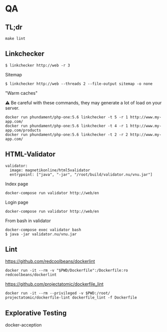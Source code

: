 QA
==

TL;dr
-----

    make lint

Linkchecker
-----------
    
    $ linkchecker http://web -r 3       

Sitemap    
    
    $ linkchecker http://web --threads 2 --file-output sitemap -o none

"Warm caches"

:warning: Be careful with these commands, they may generate a lot of load on your server.
        
    docker run phundament/php-one:5.6 linkchecker -t 5 -r 1 http://www.my-app.com/
    docker run phundament/php-one:5.6 linkchecker -t 4 -r 1 http://www.my-app.com/products
    docker run phundament/php-one:5.6 linkchecker -t 2 -r 2 http://www.my-app.com/
    
    
HTML-Validator
--------------

    validator:
      image: magnetikonline/html5validator
      entrypoint: ["java", "-jar", "/root/build/validator.nu/vnu.jar"]

Index page

    docker-compose run validator http://web/en

Login page

    docker-compose run validator http://web/en

From bash in validator

    docker-compose exec validator bash
    $ java -jar validator.nu/vnu.jar


Lint
----
    
https://github.com/redcoolbeans/dockerlint
    
    docker run -it --rm -v "$PWD/Dockerfile":/Dockerfile:ro redcoolbeans/dockerlint
    
https://github.com/projectatomic/dockerfile_lint
    
    docker run -it --rm --privileged -v $PWD:/root/ projectatomic/dockerfile-lint dockerfile_lint -f Dockerfile
    


Explorative Testing
-------------------

docker-acception

